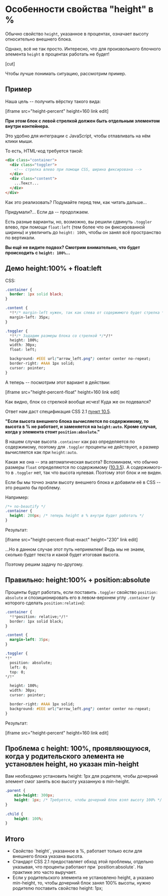 # Особенности свойства "height" в %

Обычно свойство `height`, указанное в процентах, означает высоту относительно внешнего блока.

Однако, всё не так просто. Интересно, что для произвольного блочного элемента `height` в процентах работать не будет!

[cut]

Чтобы лучше понимать ситуацию, рассмотрим пример.

## Пример

Наша цель -- получить вёрстку такого вида:

[iframe src="height-percent" height=160 link edit]

**При этом блок с левой стрелкой должен быть отдельным элементом внутри контейнера.** 

Это удобно для интеграции с JavaScript, чтобы отлавливать на нём клики мыши.

То есть, HTML-код требуется такой:

```html
<div class="container">
  <div class="toggler">
    <!-- стрелка влево при помощи CSS, ширина фиксирована -->
  </div>
  <div class="content">
    ...Текст...
  </div>
</div>
```

Как это реализовать? Подумайте перед тем, как читать дальше...

Придумали?... Если да -- продолжаем.

Есть разные варианты, но, возможно, вы решили сдвинуть `.toggler` влево, при помощи `float:left` (тем более что он фиксированной ширины) и увеличить до `height: 100%`, чтобы он занял всё пространство по вертикали.

**Вы ещё не видите подвох? Смотрим внимательно, что будет происходить с `height: 100%`...**

## Демо height:100% + float:left

CSS:

```css
.container { 
  border: 1px solid black;
}

.content {
  *!*/* margin-left нужен, так как слева от содержимого будет стрелка */*/!*
  margin-left: 35px;
}

.toggler {
  *!*/* Зададим размеры блока со стрелкой */*/!* 
  height: 100%;
  width: 30px;
  float: left;

  background: #EEE url("arrow_left.png") center center no-repeat;
  border-right: #AAA 1px solid;
  cursor: pointer;
}
```

А теперь -- посмотрим этот вариант в действии:

[iframe src="height-percent-float" height=160 link edit]

Как видно, блок со стрелкой вообще исчез! Куда же он подевался?

Ответ нам даст спецификация CSS 2.1 [пункт 10.5](http://www.w3.org/TR/CSS2/visudet.html#propdef-height).

**"Если высота внешнего блока вычисляется по содержимому, то высота в % не работает, и заменяется на `height:auto`. Кроме случая, когда у элемента стоит `position:absolute`."**

В нашем случае высота `.container` как раз определяется по содержимому, поэтому для `.toggler` проценты не действуют, а размер вычисляется как при `height:auto`.

Какая же она -- эта автоматическая высота? Вспоминаем, что обычно размеры `float` определяются по содержимому ([10.3.5](http://www.w3.org/TR/CSS2/visudet.html#float-width)). А содержимого-то в `.toggler` нет, так что высота нулевая. Поэтому этот блок и не виден.

Если бы мы точно знали высоту внешнего блока и добавили её в CSS -- это решило бы проблему. 

Например:

```css
/*+ no-beautify */
.container {
  height: 200px; /* теперь height в % внутри будет работать */
}
```

Результат:

[iframe src="height-percent-float-exact" height="230" link edit]

...Но в данном случае этот путь неприемлем! Ведь мы не знаем, сколько будет текста и какой будет итоговая высота.

Поэтому решим задачу по-другому.

## Правильно: height:100% + position:absolute

Проценты будут работать, если поставить `.toggler` свойство `position: absolute` и спозиционировать его в левом-верхнем углу `.container` (у которого сделать `position:relative`):

```css
.container {
  *!*position: relative;*/!*
  border: 1px solid black;
}

.content {
  margin-left: 35px;
}

.toggler {
*!*
  position: absolute;
  left: 0;
  top: 0;
*/!*

  height: 100%;
  width: 30px;
  cursor: pointer;

  border-right: #AAA 1px solid; 
  background: #EEE url("arrow_left.png") center center no-repeat;
}
```

Результат:

[iframe src="height-percent" height=160 link edit]

## Проблема с height: 100%, проявляющуюся, когда у родительского элемента не установлен height, но указан min-height

Вам необходимо установить height: 1px для родителя, чтобы дочерний элемент смог занять всю высоту указанную в min-height.
```css
.parent {
    min-height: 300px;
    height: 1px; /* Требуется, чтобы дочерний блок взял высоту 100% */
}
 
.child {
    height: 100%;
}
```

## Итого

<ul>
<li>Свойство `height`, указанное в %, работает только если для внешнего блока указана высота.</li>
<li>Стандарт CSS 2.1 предоставляет обход этой проблемы, отдельно указывая, что проценты работают при `position:absolute`. На практике это часто выручает.
</li>
<li>Если у родительского элемента не установлено height, а указано min-height, то, чтобы дочерний блок занял 100% высоты, нужно родителю поставить свойство height: 1px; </li>
</ul>

